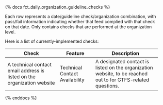 {% docs fct_daily_organization_guideline_checks %}

Each row represents a date/guideline check/organization combination, with pass/fail
information indicating whether that feed complied with that check on that date.
Only contains checks that are performed at the organization level.

Here is a list of currently-implemented checks:

| Check | Feature | Description |
| ------------------------------------ |---------|------------ |
| A technical contact email address is listed on the organization website | Technical Contact Availability | A designated contact is listed on the organization website, to be reached out to for GTFS-related questions. |
{% enddocs %}
